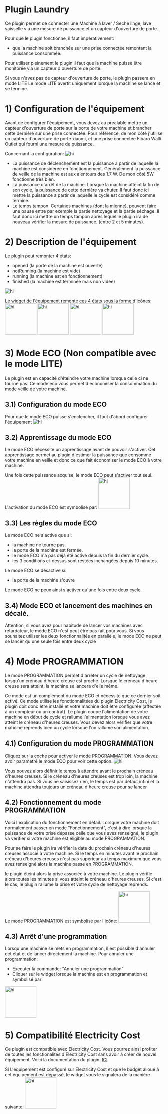 # Plugin Laundry

Ce plugin permet de connecter une Machine à laver / Sèche linge, lave vaisselle via une mesure de puissance et un capteur d'ouverture de porte.

Pour que le plugin fonctionne, il faut impérativement:
- que la machine soit branchée sur une prise connectée remontant la puissance consommée.

Pour utiliser pleinement le plugin il faut que la machine puisse être monitorée via un capteur d'ouverture de porte.

Si vous n'avez pas de capteur d'ouverture de porte, le plugin passera en mode LITE
Le mode LITE avertit uniquement lorsque la machine se lance et se termine.

# 1) Configuration de l'équipement

Avant de configurer l'équipement, vous devez au préalable mettre un capteur d'ouverture de porte sur la porte de votre machine et brancher cette dernière sur une prise connectée.
Pour référence, de mon côté j'utilise un capteur d'ouverture de porte xiaomi, et une prise connectée Fibaro Walli Outlet qui fourni une mesure de puissance.

Concernant la configuration:
<img src="IMGS/configuration.PNG" alt="hi" class="inline"/>

- La puissance de déclenchement est la puissance a partir de laquelle la machine est considérée en fonctionnement. Généralement la puissance de veille de la machine est aux alentours des 1.7 W. De mon côté 5W fonctionne très bien.
- La puissance d'arrêt de la machine. Lorsque la machine atteint la fin de son cycle, la puissance de cette dernière va chuter. Il faut donc ici mettre la puissance a partir de laquelle le cycle est considéré comme terminé.
- Le temps tampon. Certaines machines (dont la mienne), peuvent faire une pause entre par exemple la partie nettoyage et la partie séchage. Il faut donc ici mettre un temps tampon après lequel le plugin ira de nouveau vérifier la mesure de puissance. (entre 2 et 5 minutes).

# 2) Description de l'équipement
Le plugin peut remonter 4 états:
- opened (la porte de la machine est ouverte)
- notRunning (la machine est vide)
- running (la machine est en fonctionnement)
- finished (la machine est terminée mais non vidée)

<img src="IMGS/cmds.PNG" alt="hi" class="inline"/>

Le widget de l'équipement remonte ces 4 états sous la forme d'icônes:
<img src="IMGS/laundry_opened.png" alt="hi" class="inline" height="100px" width="auto"/>
<img src="IMGS/laundry_closed.png" alt="hi" class="inline" height="100px" width="auto"/>
<img src="IMGS/laundry_running.png" alt="hi" class="inline" height="100px" width="auto"/>
<img src="IMGS/laundry_finished.png" alt="hi" class="inline" height="100px" width="auto"/>

# 3) Mode ECO (Non compatible avec le mode LITE)

Le plugin est en capacité d'éteindre votre machine lorsque celle ci ne tourne pas.
Ce mode eco vous permet d'économiser la consommation du mode veille de votre machine.

## 3.1) Configuration du mode ECO

Pour que le mode ECO puisse s'enclencher, il faut d'abord configurer l'équipement
<img src="IMGS/eco_config.png" alt="hi" class="inline"/>

## 3.2) Apprentissage du mode ECO

Le mode ECO nécessite un apprentissage avant de pouvoir s'activer. Cet apprentissage permet au plugin d'estimer la puissance que consomme votre machine en veille et donc ce que fait économiser le mode ECO à votre machine.

Une fois cette puissance acquise, le mode ECO peut s'activer tout seul.
L'activation du mode ECO est symbolisé par:
<img src="IMGS/laundry_eco.png" alt="hi" class="inline" height="100px" width="auto"/>


## 3.3) Les règles du mode ECO

Le mode ECO ne s'active que si:
- la machine ne tourne pas.
- la porte de la machine est fermée.
- le mode ECO n'a pas déjà été activé depuis la fin du dernier cycle.
- les 3 conditions ci-dessus sont restées inchangées depuis 10 minutes.

Le mode ECO se désactive si:
- la porte de la machine s'ouvre

Le mode ECO ne peux ainsi s'activer qu'une fois entre deux cycle.

## 3.4) Mode ECO et lancement des machines en décalé.

Attention, si vous avez pour habitude de lancer vos machines avec retardateur, le mode ECO n'est peut être pas fait pour vous.
Si vous souhaitez utiliser les deux fonctionnalités en parallèle, le mode ECO ne peut se lancer qu'une seule fois entre deux cycle

# 4) Mode PROGRAMMATION

Le mode PROGRAMMATION permet d'arrêter un cycle de nettoyage lorsqu'un créneau d'heure creuse est proche. Lorsque le créneau d'heure creuse sera atteint, la machine se lancera d'elle même.

Ce mode est un complément du mode ECO et nécessite que ce dernier soit activé.
Ce mode utilise les fonctionnalitées du plugin Electricity Cost, le plugin doit donc être installé et votre machine doit être configurée (affectée à un compteur ou un contrat).
Le plugin coupe l'alimentation de votre machine en début de cycle et rallume l'alimentation lorsque vous avez atteint le créneau d'heures creuses. Vous devez alors vérifier que votre mahcine reprends bien un cycle lorsque l'on rallume son alimentation.

## 4.1) Configuration du mode PROGRAMMATION

Cliquez sur la coche pour activer le mode PROGRAMMATION.
Vous devez avoir paramétré le mode ECO pour voir cette option.
<img src="IMGS/cocheModeProg.PNG" alt="hi" class="inline"/>

Vous pouvez alors définir le temps à attendre avant le prochain créneau d'heures creuses.
Si le créneau d'heures creuses est trop loin, la machine n'attendra pas.
Si vous ne saisissez rien, le temps est par défaut infini et la machine attendra toujours un créneau d'heure creuse pour se lancer

## 4.2) Fonctionnement du mode PROGRAMMATION

Voici l'explication du fonctionnement en détail.
Lorsque votre machine doit normalement passer en mode "Fonctionnement", c'est à dire lorsque la puissance de votre prise dépasse celle que vous avez renseigné, le plugin va vérifier si votre machine est éligible au mode PROGRAMMATION.

Pour se faire le plugin ira vérifier la date du prochain créneau d'heures creuses associé à votre machine.
Si le temps en minutes avant le prochain créneau d'heures creuses n'est pas supérieur au temps maximum que vous avez renseigné alors la machine passe en PROGRAMMATION.

le plugin éteint alors la prise associée à votre machine. Le plugin vérifie alors toutes les minutes si vous atteint le créneau d'heures creuses. Si c'est le cas, le plugin rallume la prise et votre cycle de nettoyage reprends.

Le mode PROGRAMMATION est symbolisé par l'icône:
<img src="IMGS/laundry_waiting_prog.png" alt="hi" class="inline" height="100px" width="auto"/>

## 4.3) Arrêt d'une programmation

Lorsqu'une machine se mets en programmation, il est possible d'annuler cet état et de lancer directement la machine.
Pour annuler une programmation:
- Executer la commande: "Annuler une programmation"
- Cliquer sur le widget lorsque la machine est en programmation et symbolisé par:
<img src="IMGS/laundry_waiting_prog.png" alt="hi" class="inline" height="100px" width="auto"/>


# 5) Compatibilité Electricity Cost

Ce plugin est compatible avec Electricity Cost.
Vous pourrez ainsi profiter de toutes les fonctionalités d'Electricity Cost sans avoir à créer de nouvel équipement.
Voici la documentation du plugin: 
<a href="https://hbedek.github.io/Jeedom_docs/docs/ElectricityCost/fr_FR/">ICI</a>

Si L'équipement est configuré sur Electricity Cost et que le budget alloué à cet équipement est dépassé, le widget vous le signalera de la manière suivante:
<img src="IMGS/budgetOver.PNG" alt="hi" class="inline" height="100px" width="auto"/>

